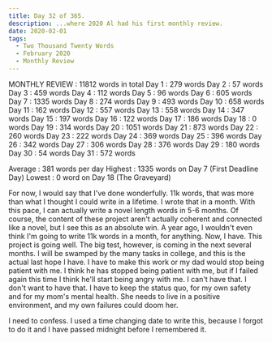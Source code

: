 ```yaml
---
title: Day 32 of 365.
description: ...where 2020 Al had his first monthly review.
date: 2020-02-01
tags:
  - Two Thousand Twenty Words
  - February 2020
  - Monthly Review
---
```


MONTHLY REVIEW : 11812 words in total
Day 1  : 279  words
Day 2  : 57   words
Day 3  : 459  words
Day 4  : 112  words
Day 5  : 96   words
Day 6  : 605  words
Day 7  : 1335 words
Day 8  : 274  words
Day 9  : 493  words
Day 10 : 658  words
Day 11 : 162  words
Day 12 : 557  words
Day 13 : 558  words
Day 14 : 347  words
Day 15 : 197  words
Day 16 : 122  words
Day 17 : 186  words
Day 18 : 0    words
Day 19 : 314  words
Day 20 : 1051 words
Day 21 : 873  words
Day 22 : 260  words
Day 23 : 222  words
Day 24 : 369  words
Day 25 : 396  words
Day 26 : 342  words
Day 27 : 306  words
Day 28 : 376  words
Day 29 : 180  words
Day 30 : 54   words
Day 31 : 572  words

Average : 381 words per day
Highest : 1335 words on Day 7 (First Deadline Day)
Lowest  : 0 word on Day 18 (The Graveyard)

For now, I would say that I've done wonderfully. 11k words, that was more than what I thought I could write in a lifetime. I wrote that in a month. With this pace, I can actually write a novel length words in 5-6 months. Of course, the content of these project aren't actually coherent and connected like a novel, but I see this as an absolute win. A year ago, I wouldn't even think I'm going to write 11k words in a month, for anything. Now, I have. This project is going well. The big test, however, is coming in the next several months. I will be swamped by the many tasks in college, and this is the actual last hope I have. I have to make this work or my dad would stop being patient with me. I think he has stopped being patient with me, but if I failed again this time I think he'll start being angry with me. I can't have that. I don't want to have that. I have to keep the status quo, for my own safety and for my mom's mental health. She needs to live in a positive environment, and my own failures could doom her.

I need to confess. I used a time changing date to write this, because I forgot to do it and I have passed midnight before I remembered it. 